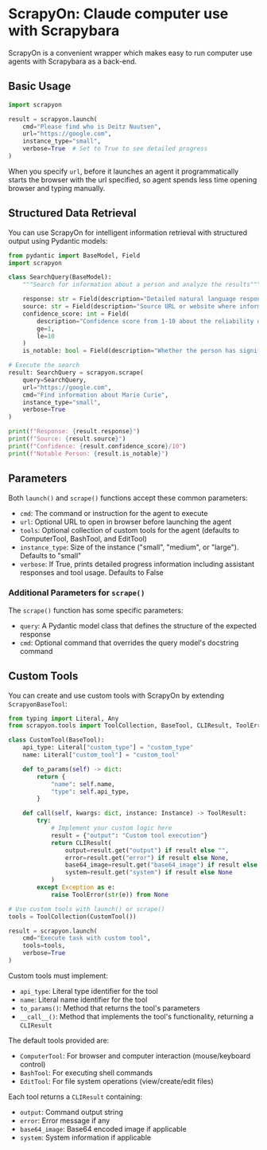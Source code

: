 # ScrapyOn: Claude computer use with Scrapybara

ScrapyOn is a convenient wrapper which makes easy to run computer use agents with Scrapybara as a back-end.

## Basic Usage

```python
import scrapyon

result = scrapyon.launch(
    cmd="Please find who is Deitz Nuutsen",
    url="https://google.com",
    instance_type="small",
    verbose=True  # Set to True to see detailed progress
)
```

When you specify `url`, before it launches an agent it programmatically starts the browser with the url specified, so agent spends less time opening browser and typing manually.

## Structured Data Retrieval

You can use ScrapyOn for intelligent information retrieval with structured output using Pydantic models:

```python
from pydantic import BaseModel, Field
import scrapyon

class SearchQuery(BaseModel):
    """Search for information about a person and analyze the results"""

    response: str = Field(description="Detailed natural language response about findings")
    source: str = Field(description="Source URL or website where information was found")
    confidence_score: int = Field(
        description="Confidence score from 1-10 about the reliability of information",
        ge=1,
        le=10
    )
    is_notable: bool = Field(description="Whether the person has significant online presence")

# Execute the search
result: SearchQuery = scrapyon.scrape(
    query=SearchQuery,
    url="https://google.com",
    cmd="Find information about Marie Curie",
    instance_type="small",
    verbose=True
)

print(f"Response: {result.response}")
print(f"Source: {result.source}")
print(f"Confidence: {result.confidence_score}/10")
print(f"Notable Person: {result.is_notable}")
```

## Parameters

Both `launch()` and `scrape()` functions accept these common parameters:

- `cmd`: The command or instruction for the agent to execute
- `url`: Optional URL to open in browser before launching the agent
- `tools`: Optional collection of custom tools for the agent (defaults to ComputerTool, BashTool, and EditTool)
- `instance_type`: Size of the instance ("small", "medium", or "large"). Defaults to "small"
- `verbose`: If True, prints detailed progress information including assistant responses and tool usage. Defaults to False

### Additional Parameters for `scrape()`

The `scrape()` function has some specific parameters:

- `query`: A Pydantic model class that defines the structure of the expected response
- `cmd`: Optional command that overrides the query model's docstring command

## Custom Tools

You can create and use custom tools with ScrapyOn by extending `ScrapyonBaseTool`:

```python
from typing import Literal, Any
from scrapyon.tools import ToolCollection, BaseTool, CLIResult, ToolError, ToolResult

class CustomTool(BaseTool):
    api_type: Literal["custom_type"] = "custom_type"
    name: Literal["custom_tool"] = "custom_tool"

    def to_params(self) -> dict:
        return {
            "name": self.name,
            "type": self.api_type,
        }

    def call(self, kwargs: dict, instance: Instance) -> ToolResult:
        try:
            # Implement your custom logic here
            result = {"output": "Custom tool execution"}
            return CLIResult(
                output=result.get("output") if result else "",
                error=result.get("error") if result else None,
                base64_image=result.get("base64_image") if result else None,
                system=result.get("system") if result else None
            )
        except Exception as e:
            raise ToolError(str(e)) from None

# Use custom tools with launch() or scrape()
tools = ToolCollection(CustomTool())

result = scrapyon.launch(
    cmd="Execute task with custom tool",
    tools=tools,
    verbose=True
)
```

Custom tools must implement:

- `api_type`: Literal type identifier for the tool
- `name`: Literal name identifier for the tool
- `to_params()`: Method that returns the tool's parameters
- `__call__()`: Method that implements the tool's functionality, returning a `CLIResult`

The default tools provided are:

- `ComputerTool`: For browser and computer interaction (mouse/keyboard control)
- `BashTool`: For executing shell commands
- `EditTool`: For file system operations (view/create/edit files)

Each tool returns a `CLIResult` containing:

- `output`: Command output string
- `error`: Error message if any
- `base64_image`: Base64 encoded image if applicable
- `system`: System information if applicable
